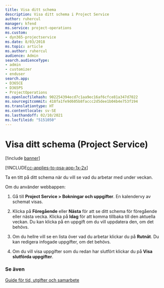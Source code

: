 ```yaml
---
title: Visa ditt schema
description: Visa ditt schema i Project Service
author: ruhercul
manager: kfend
ms.service: project-operations
ms.custom:
- dyn365-projectservice
ms.date: 8/03/2018
ms.topic: article
ms.author: ruhercul
audience: Admin
search.audienceType:
- admin
- customizer
- enduser
search.app:
- D365CE
- D365PS
- ProjectOperations
ms.openlocfilehash: 902254394ecd7c1aa9ec16af6cfce81a347d7022
ms.sourcegitcommit: 418fa1fe9d605b8faccc2d5dee1b04b4e753f194
ms.translationtype: HT
ms.contentlocale: sv-SE
ms.lasthandoff: 02/10/2021
ms.locfileid: "5151050"
---
```

# <a name="view-your-schedule-project-service"></a>Visa ditt schema (Project Service)

[!include [banner](../includes/psa-now-project-operations.md)]

[!INCLUDE[cc-applies-to-psa-app-1x-2x](../includes/cc-applies-to-psa-app-1x-2x.md)]

Ta en titt på ditt schema när du vill se vad du arbetar med under veckan.  
  
 Om du använder webbappen:  
  
1.  Gå till **Project Service > Bokningar och uppgifter**. En kalendervy av schemat visas.  
  
2.  Klicka på **Föregående** eller **Nästa** för att se ditt schema för föregående eller nästa vecka. Klicka på **Idag** för att komma tillbaka till den aktuella veckan. Du kan klicka på en uppgift om du vill uppdatera den, om det behövs.  
  
3.  Om du hellre vill se en lista över vad du arbetar klickar du på **Rutnät**. Du kan redigera infogade uppgifter, om det behövs.  
  
4.  Om du vill visa uppgifter som du redan har slutfört klickar du på **Visa slutförda uppgifter**.  
  
### <a name="see-also"></a>Se även  
 [Guide för tid, utgifter och samarbete](../psa/time-expense-collaboration-guide.md)

